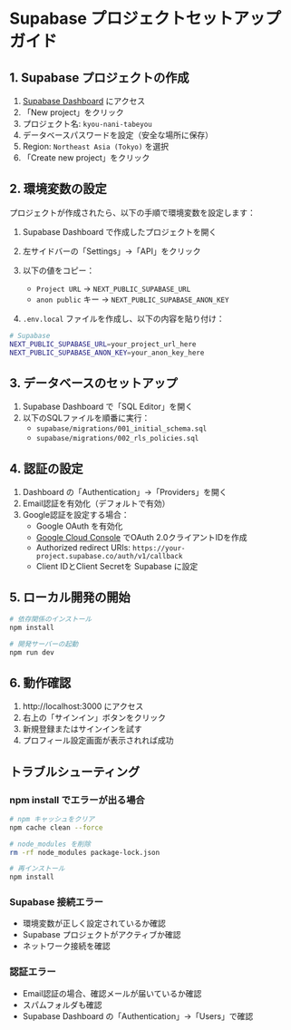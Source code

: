 # Supabase プロジェクトセットアップガイド

## 1. Supabase プロジェクトの作成

1. [Supabase Dashboard](https://supabase.com/dashboard) にアクセス
2. 「New project」をクリック
3. プロジェクト名: `kyou-nani-tabeyou`
4. データベースパスワードを設定（安全な場所に保存）
5. Region: `Northeast Asia (Tokyo)` を選択
6. 「Create new project」をクリック

## 2. 環境変数の設定

プロジェクトが作成されたら、以下の手順で環境変数を設定します：

1. Supabase Dashboard で作成したプロジェクトを開く
2. 左サイドバーの「Settings」→「API」をクリック
3. 以下の値をコピー：
   - `Project URL` → `NEXT_PUBLIC_SUPABASE_URL`
   - `anon public` キー → `NEXT_PUBLIC_SUPABASE_ANON_KEY`

4. `.env.local` ファイルを作成し、以下の内容を貼り付け：

```bash
# Supabase
NEXT_PUBLIC_SUPABASE_URL=your_project_url_here
NEXT_PUBLIC_SUPABASE_ANON_KEY=your_anon_key_here
```

## 3. データベースのセットアップ

1. Supabase Dashboard で「SQL Editor」を開く
2. 以下のSQLファイルを順番に実行：
   - `supabase/migrations/001_initial_schema.sql`
   - `supabase/migrations/002_rls_policies.sql`

## 4. 認証の設定

1. Dashboard の「Authentication」→「Providers」を開く
2. Email認証を有効化（デフォルトで有効）
3. Google認証を設定する場合：
   - Google OAuth を有効化
   - [Google Cloud Console](https://console.cloud.google.com/) でOAuth 2.0クライアントIDを作成
   - Authorized redirect URIs: `https://your-project.supabase.co/auth/v1/callback`
   - Client IDとClient Secretを Supabase に設定

## 5. ローカル開発の開始

```bash
# 依存関係のインストール
npm install

# 開発サーバーの起動
npm run dev
```

## 6. 動作確認

1. http://localhost:3000 にアクセス
2. 右上の「サインイン」ボタンをクリック
3. 新規登録またはサインインを試す
4. プロフィール設定画面が表示されれば成功

## トラブルシューティング

### npm install でエラーが出る場合

```bash
# npm キャッシュをクリア
npm cache clean --force

# node_modules を削除
rm -rf node_modules package-lock.json

# 再インストール
npm install
```

### Supabase 接続エラー

- 環境変数が正しく設定されているか確認
- Supabase プロジェクトがアクティブか確認
- ネットワーク接続を確認

### 認証エラー

- Email認証の場合、確認メールが届いているか確認
- スパムフォルダも確認
- Supabase Dashboard の「Authentication」→「Users」で確認